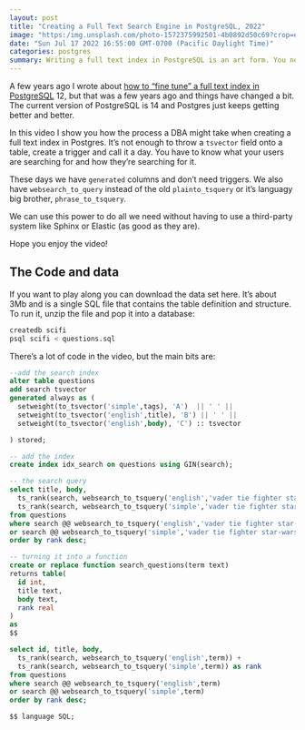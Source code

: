 ```yaml
---
layout: post
title: "Creating a Full Text Search Engine in PostgreSQL, 2022"
image: "https:/img.unsplash.com/photo-1572375992501-4b0892d50c69?crop=entropy&cs=tinysrgb&fit=max&fm=jpg&ixid=MnwxMTc3M3wwfDF8c2VhcmNofDJ8fHRleHR8ZW58MHx8fHwxNjYxMTg3NzQ3&ixlib=rb-1.2.1&q=80&w=2000"
date: "Sun Jul 17 2022 16:55:00 GMT-0700 (Pacific Daylight Time)"
categories: postgres
summary: Writing a full text index in PostgreSQL is an art form. You need to know what your users are looking so you can build the right index AND you need to understand how they write their search terms. Thankfully, Postgres is here to help.      
---
```


A few years ago I wrote about [how to “fine tune” a full text index in PostgreSQL](https://file+.vscode-resource.vscode-cdn.net/2019/10/29/fine-tuning-full-text-search-with-postgresql-12/) 12, but that was a few years ago and things have changed a bit. The current version of PostgreSQL is 14 and Postgres just keeps getting better and better.

In this video I show you how the process a DBA might take when creating a full text index in Postgres. It’s not enough to throw a `tsvector` field onto a table, create a trigger and call it a day. You have to know what your users are searching for and how they’re searching for it.

These days we have `generated` columns and don’t need triggers. We also have `websearch_to_query` instead of the old `plainto_tsquery` or it’s languagy big brother, `phrase_to_tsquery`.

We can use this power to do all we need without having to use a third-party system like Sphinx or Elastic (as good as they are).

Hope you enjoy the video!

## The Code and data

If you want to play along you can download the data set here. It’s about 3Mb and is a single SQL file that contains the table definition and structure. To run it, unzip the file and pop it into a database:

```bash
createdb scifi
psql scifi < questions.sql
```

There’s a lot of code in the video, but the main bits are:

```sql
--add the search index
alter table questions
add search tsvector
generated always as (
  setweight(to_tsvector('simple',tags), 'A')  || ' ' ||
  setweight(to_tsvector('english',title), 'B') || ' ' ||
  setweight(to_tsvector('english',body), 'C') :: tsvector

) stored;

-- add the index
create index idx_search on questions using GIN(search);

-- the search query
select title, body,
  ts_rank(search, websearch_to_tsquery('english','vader tie fighter star-wars')) + 
  ts_rank(search, websearch_to_tsquery('simple','vader tie fighter star-wars')) as rank
from questions
where search @@ websearch_to_tsquery('english','vader tie fighter star-wars')
or search @@ websearch_to_tsquery('simple','vader tie fighter star-wars')
order by rank desc;

-- turning it into a function
create or replace function search_questions(term text) 
returns table(
  id int,
  title text,
  body text,
  rank real
)
as
$$

select id, title, body,
  ts_rank(search, websearch_to_tsquery('english',term)) + 
  ts_rank(search, websearch_to_tsquery('simple',term)) as rank
from questions
where search @@ websearch_to_tsquery('english',term)
or search @@ websearch_to_tsquery('simple',term)
order by rank desc;

$$ language SQL;
```